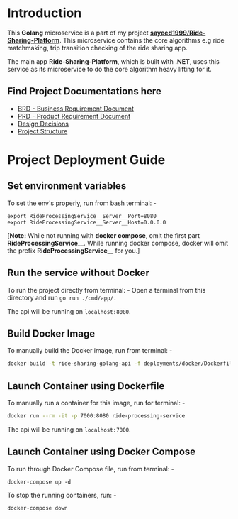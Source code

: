 # Introduction

This **Golang** microservice is a part of my project [**sayeed1999/Ride-Sharing-Platform**](https://github.com/sayeed1999/Ride-Sharing-Platform). This microservice contains the core algorithms e.g ride matchmaking, trip transition checking of the ride sharing app.

The main app **Ride-Sharing-Platform**, which is built with **.NET**, uses this service as its microservice to do the core algorithm heavy lifting for it.

## Find Project Documentations here

- [BRD - Business Requirement Document](./docs/BRD.md)
- [PRD - Product Requirement Document](./docs/PRD.md)
- [Design Decisions](./docs/DESIGN_DECISIONS.md)
- [Project Structure](./docs/PROJECT_STRUCTURE.md)

# Project Deployment Guide

## Set environment variables

To set the env's properly, run from bash terminal: -
```
export RideProcessingService__Server__Port=8080
export RideProcessingService__Server__Host=0.0.0.0
```

[**Note:** While not running with **docker compose**, omit the first part **RideProcessingService__**.
While running docker compose, docker will omit the prefix **RideProcessingService__** for you.]

## Run the service without Docker

To run the project directly from terminal: -
Open a terminal from this directory and run `go run ./cmd/app/.`

The api will be running on `localhost:8080`.

## Build Docker Image

To manually build the Docker image, run from terminal: -

```bash
docker build -t ride-sharing-golang-api -f deployments/docker/Dockerfile .
```

## Launch Container using Dockerfile

To manually run a container for this image, run for terminal: -

```bash
docker run --rm -it -p 7000:8080 ride-processing-service
```

The api will be running on `localhost:7000`.

## Launch Container using Docker Compose

To run through Docker Compose file, run from terminal: -
```
docker-compose up -d
```

To stop the running containers, run: -
```
docker-compose down
```
